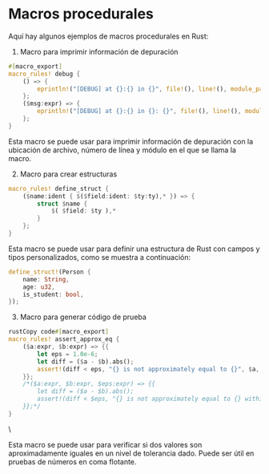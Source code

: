 # Macros procedurales

Aquí hay algunos ejemplos de macros procedurales en Rust:

1. Macro para imprimir información de depuración

```rust
#[macro_export]
macro_rules! debug {
    () => {
        eprintln!("[DEBUG] at {}:{} in {}", file!(), line!(), module_path!());
    };
    ($msg:expr) => {
        eprintln!("[DEBUG] at {}:{} in {}: {}", file!(), line!(), module_path!(), $msg);
    };
}
```

Esta macro se puede usar para imprimir información de depuración con la ubicación de archivo, número de línea y módulo en el que se llama la macro.

2. Macro para crear estructuras

```rust
macro_rules! define_struct {
    ($name:ident { $($field:ident: $ty:ty),* }) => {
        struct $name {
            $( $field: $ty ),*
        }
    };
}
```

Esta macro se puede usar para definir una estructura de Rust con campos y tipos personalizados, como se muestra a continuación:

```rust
define_struct!(Person {
    name: String,
    age: u32,
    is_student: bool,
});
```

3. Macro para generar código de prueba

```rust
rustCopy code#[macro_export]
macro_rules! assert_approx_eq {
    ($a:expr, $b:expr) => {{
        let eps = 1.0e-6;
        let diff = ($a - $b).abs();
        assert!(diff < eps, "{} is not approximately equal to {}", $a, $b);
    }};
    /*($a:expr, $b:expr, $eps:expr) => {{
        let diff = ($a - $b).abs();
        assert!(diff < $eps, "{} is not approximately equal to {} within an epsilon of {}", $a, $b, $eps);
    }};*/
}
```

\


Esta macro se puede usar para verificar si dos valores son aproximadamente iguales en un nivel de tolerancia dado. Puede ser útil en pruebas de números en coma flotante.
